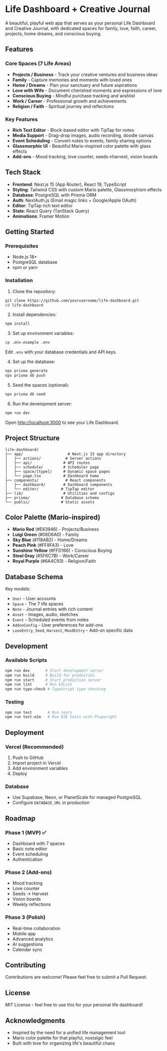 # Life Dashboard + Creative Journal

A beautiful, playful web app that serves as your personal Life Dashboard and Creative Journal, with dedicated spaces for family, love, faith, career, projects, home dreams, and conscious buying.

## Features

### Core Spaces (7 Life Areas)
- **Projects / Business** - Track your creative ventures and business ideas
- **Family** - Capture memories and moments with loved ones
- **Home / Dreams** - Plan your sanctuary and future aspirations
- **Love with Wife** - Document cherished moments and expressions of love
- **Conscious Buying** - Mindful purchase tracking and wishlist
- **Work / Career** - Professional growth and achievements
- **Religion / Faith** - Spiritual journey and reflections

### Key Features
- **Rich Text Editor** - Block-based editor with TipTap for notes
- **Media Support** - Drag-drop images, audio recording, doodle canvas
- **Event Scheduling** - Convert notes to events, family sharing options
- **Glassmorphic UI** - Beautiful Mario-inspired color palette with glass effects
- **Add-ons** - Mood tracking, love counter, seeds→harvest, vision boards

## Tech Stack

- **Frontend**: Next.js 15 (App Router), React 19, TypeScript
- **Styling**: Tailwind CSS with custom Mario palette, Glassmorphism effects
- **Database**: PostgreSQL with Prisma ORM
- **Auth**: NextAuth.js (Email magic links + Google/Apple OAuth)
- **Editor**: TipTap rich text editor
- **State**: React Query (TanStack Query)
- **Animations**: Framer Motion

## Getting Started

### Prerequisites
- Node.js 18+ 
- PostgreSQL database
- npm or yarn

### Installation

1. Clone the repository:
```bash
git clone https://github.com/yourusername/life-dashboard.git
cd life-dashboard
```

2. Install dependencies:
```bash
npm install
```

3. Set up environment variables:
```bash
cp .env.example .env
```
Edit `.env` with your database credentials and API keys.

4. Set up the database:
```bash
npx prisma generate
npx prisma db push
```

5. Seed the spaces (optional):
```bash
npx prisma db seed
```

6. Run the development server:
```bash
npm run dev
```

Open [http://localhost:3000](http://localhost:3000) to see your Life Dashboard.

## Project Structure

```
life-dashboard/
├── app/                    # Next.js 15 app directory
│   ├── actions/           # Server actions
│   ├── api/              # API routes
│   ├── schedule/         # Scheduler page
│   ├── space/[type]/     # Dynamic space pages
│   └── page.tsx          # Dashboard home
├── components/            # React components
│   ├── dashboard/        # Dashboard components
│   └── editor/          # TipTap editor
├── lib/                  # Utilities and configs
├── prisma/              # Database schema
└── public/              # Static assets
```

## Color Palette (Mario-inspired)

- **Mario Red** (#E63946) - Projects/Business
- **Luigi Green** (#06D6A0) - Family
- **Sky Blue** (#118AB2) - Home/Dreams
- **Peach Pink** (#FF8FA3) - Love
- **Sunshine Yellow** (#FFD166) - Conscious Buying
- **Steel Gray** (#5F6C7B) - Work/Career
- **Royal Purple** (#6A4C93) - Religion/Faith

## Database Schema

Key models:
- `User` - User accounts
- `Space` - The 7 life spaces
- `Note` - Journal entries with rich content
- `Asset` - Images, audio, sketches
- `Event` - Scheduled events from notes
- `AddonConfig` - User preferences for add-ons
- `LoveEntry`, `Seed`, `Harvest`, `MoodEntry` - Add-on specific data

## Development

### Available Scripts

```bash
npm run dev       # Start development server
npm run build     # Build for production
npm run start     # Start production server
npm run lint      # Run ESLint
npm run type-check # TypeScript type checking
```

### Testing

```bash
npm run test       # Run tests
npm run test:e2e   # Run E2E tests with Playwright
```

## Deployment

### Vercel (Recommended)
1. Push to GitHub
2. Import project in Vercel
3. Add environment variables
4. Deploy

### Database
- Use Supabase, Neon, or PlanetScale for managed PostgreSQL
- Configure `DATABASE_URL` in production

## Roadmap

### Phase 1 (MVP) ✅
- Dashboard with 7 spaces
- Basic note editor
- Event scheduling
- Authentication

### Phase 2 (Add-ons)
- Mood tracking
- Love counter
- Seeds → Harvest
- Vision boards
- Weekly reflections

### Phase 3 (Polish)
- Real-time collaboration
- Mobile app
- Advanced analytics
- AI suggestions
- Calendar sync

## Contributing

Contributions are welcome! Please feel free to submit a Pull Request.

## License

MIT License - feel free to use this for your personal life dashboard!

## Acknowledgments

- Inspired by the need for a unified life management tool
- Mario color palette for that playful, nostalgic feel
- Built with love for organizing life's beautiful chaos
